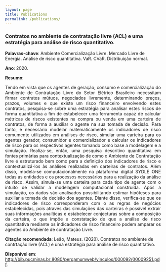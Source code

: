 ```yaml
---
layout: page
title: Publications
permalink: /publications/
---
```


### Contratos no ambiente de contratação livre (ACL) e uma estratégia para análise de risco quantitativo.

**Palavras-chave**: Ambiente Comercialização Livre. Mercado Livre de Energia. Análise de risco quantitativa. VaR. CVaR. Distribuição normal.

**Ano**: 2020.

**Resumo**:
<div style="text-align: justify"> Tendo em vista que os agentes de geração, consumo e comercialização do Ambiente de Contratação Livre do Setor Elétrico Brasileiro necessitam firmar contratos mútuos, negociados livremente, determinando preços, prazos, volumes e que existe um risco financeiro envolvendo estes contratos, pesquisa-se sobre uma estratégia para analisar estes riscos de forma quantitativa a fim de estabelecer uma ferramenta capaz de calcular métricas de riscos existentes na compra ou venda em uma carteira de contratos, de forma a auxiliar o agente na sua tomada de decisão. Para tanto, é necessário modelar matematicamente os indicadores de risco comumente utilizados em análises de risco, simular uma carteira para os agentes gerador, consumidor e comercializador e calcular os indicadores de risco para os respectivos agentes tomando como base a modelagem e a simulação. Realiza-se, então, uma pesquisa descritivo quantitativa em fontes primárias para contextualização de como o Ambiente de Contratação livre é estruturado bem como para a definição dos indicadores de risco e contextualizá-los às análises realizadas em carteiras de contratos. Além disso, modela-se computacionalmente na plataforma digital SYDLE ONE todas as entidades e os processos necessários para a realização da análise de risco. Assim, simula-se uma carteira para cada tipo de agente com o intuito de validar a modelagem computacional construída. Após a simulação, os dados são analisados possibilitando estimar hipóteses para auxiliar a tomada de decisão dos agentes. Diante disso, verifica-se que os indicadores de risco corresponderam com o as regras de negócios estabelecidas, pois através das simulações das carteiras é possível extrair suas informações analíticas e estabelecer conjecturas sobre a composição da carteira, o que impõe a constatação de que a análise de risco quantitativa mediante os indicadores de risco financeiro podem amparar os agentes do Ambiente de contratação Livre. </div>

**Citação recomendada**: Leão, Mateus. (2020). Contratos no ambiente de contrtação livre (ACL) e uma estratégia para análise de risco quantitativo.

**Disponível em**: http://bib.pucminas.br:8080/pergamumweb/vinculos/000092/00009251.pdf.